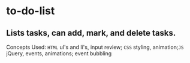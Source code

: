 # to-do-list
## Lists tasks, can add, mark, and delete tasks.

Concepts Used: `HTML` ul's and li's, input review; `CSS` styling, animation;`JS` jQuery, events, animations; event bubbling
